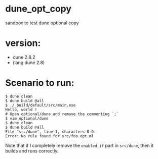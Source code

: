 # dune_opt_copy
sandbox to test dune optional copy 

# version:
- dune 2.8.2
- (lang dune 2.8)

# Scenario to run:
```
$ dune clean
$ dune build @all
$ ./_build/default/src/main.exe
Hello, world !
# Open optional/dune and remove the commenting `;`
$ vim optional/dune
$ dune clean
$ dune build @all
File "src/dune", line 1, characters 0-0:
Error: No rule found for src/foo.opt.ml
```

Note that if I completely remove the `enabled_if` part in `src/dune`, then it builds and runs correctly.
